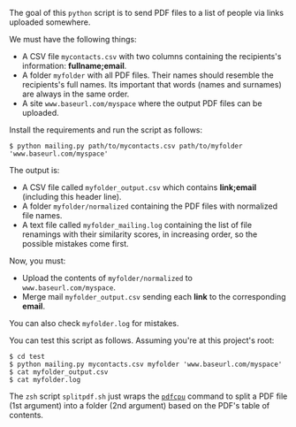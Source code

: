 The goal of this `python` script is to send PDF files to a list of people via links uploaded somewhere.

We must have the following things:

- A CSV file `mycontacts.csv` with two columns containing the recipients's information: **fullname;email**.
- A folder `myfolder` with all PDF files. Their names should resemble the recipients's full names. Its important that words (names and surnames) are always in the same order.
- A site `www.baseurl.com/myspace` where the output PDF files can be uploaded.

Install the requirements and run the script as follows:

```
$ python mailing.py path/to/mycontacts.csv path/to/myfolder 'www.baseurl.com/myspace'
```

The output is: 

- A CSV file called `myfolder_output.csv` which contains **link;email** (including this header line).
- A folder `myfolder/normalized` containing the PDF files with normalized file names.
- A text file called `myfolder_mailing.log` containing the list of file renamings with their similarity scores, in increasing order, so the possible mistakes come first.

Now, you must:

- Upload the contents of `myfolder/normalized` to `www.baseurl.com/myspace`.
- Merge mail `myfolder_output.csv` sending each **link** to the corresponding **email**.

You can also check `myfolder.log` for mistakes.

You can test this script as follows. Assuming you're at this project's root:

```
$ cd test
$ python mailing.py mycontacts.csv myfolder 'www.baseurl.com/myspace'
$ cat myfolder_output.csv
$ cat myfolder.log
```

The `zsh` script `splitpdf.sh` just wraps the [`pdfcpu`](https://github.com/pdfcpu/pdfcpu) command to split a PDF file (1st argument) into a folder (2nd argument) based on the PDF's table of contents.